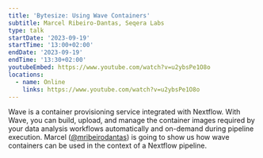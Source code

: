 ```yaml
---
title: 'Bytesize: Using Wave Containers'
subtitle: Marcel Ribeiro-Dantas, Seqera Labs
type: talk
startDate: '2023-09-19'
startTime: '13:00+02:00'
endDate: '2023-09-19'
endTime: '13:30+02:00'
youtubeEmbed: https://www.youtube.com/watch?v=u2ybsPe1O8o
locations:
  - name: Online
    links: https://www.youtube.com/watch?v=u2ybsPe1O8o
---
```


Wave is a container provisioning service integrated with Nextflow. With Wave, you can build, upload, and manage the container images required by your data analysis workflows automatically and on-demand during pipeline execution. Marcel ([@mribeirodantas](<[https://github.com/ewels](https://github.com/mribeirodantas)>)) is going to show us how wave containers can be used in the context of a Nextflow pipeline.
